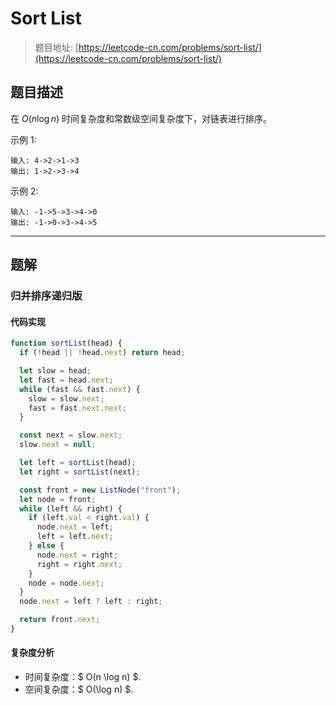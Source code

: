 # Sort List

> 题目地址: [https://leetcode-cn.com/problems/sort-list/](https://leetcode-cn.com/problems/sort-list/)

## 题目描述

在 $O(n \log n)$ 时间复杂度和常数级空间复杂度下，对链表进行排序。

示例 1:

```
输入: 4->2->1->3
输出: 1->2->3->4
```

示例 2:

```
输入: -1->5->3->4->0
输出: -1->0->3->4->5
```

------

## 题解

### 归并排序递归版

#### 代码实现

```js
function sortList(head) {
  if (!head || !head.next) return head;

  let slow = head;
  let fast = head.next;
  while (fast && fast.next) {
    slow = slow.next;
    fast = fast.next.next;
  }

  const next = slow.next;
  slow.next = null;

  let left = sortList(head);
  let right = sortList(next);

  const front = new ListNode("front");
  let node = front;
  while (left && right) {
    if (left.val < right.val) {
      node.next = left;
      left = left.next;
    } else {
      node.next = right;
      right = right.next;
    }
    node = node.next;
  }
  node.next = left ? left : right;

  return front.next;
}
```

#### 复杂度分析

* 时间复杂度：$ O(n \log n) $.
* 空间复杂度：$ O(\log n) $.
